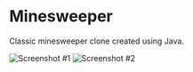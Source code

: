 # Minesweeper
Classic minesweeper clone created using Java.

![Screenshot #1](http://i.imgur.com/4DBusda.jpg)
![Screenshot #2](http://i.imgur.com/ATjKf21.jpg)
